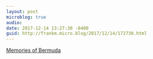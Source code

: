 ```yaml
---
layout: post
microblog: true
audio: 
date: 2017-12-14 13:27:30 -0400
guid: http://frankm.micro.blog/2017/12/14/172730.html
---
```

[Memories of Bermuda](http://writing.frankmcpherson.org/2017/12/14/memoriesOfBermuda.html)
